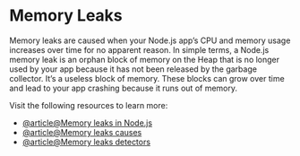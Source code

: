 # Memory Leaks

Memory leaks are caused when your Node.js app’s CPU and memory usage increases over time for no apparent reason. In simple terms, a Node.js memory leak is an orphan block of memory on the Heap that is no longer used by your app because it has not been released by the garbage collector. It’s a useless block of memory. These blocks can grow over time and lead to your app crashing because it runs out of memory.

Visit the following resources to learn more:

- [@article@Memory leaks in Node.js](https://sematext.com/blog/nodejs-memory-leaks/)
- [@article@Memory leaks causes](https://sematext.com/blog/nodejs-memory-leaks/#what-causes-them-common-node-js-memory-leaks)
- [@article@Memory leaks detectors](https://sematext.com/blog/nodejs-memory-leaks/#node-js-memory-leak-detectors)
